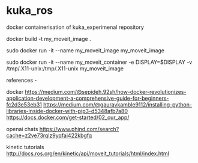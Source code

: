 # kuka_ros
docker containerisation of kuka_experimenal repository

docker build -t my_moveit_image .

sudo docker run -it --name my_moveit_image my_moveit_image

sudo docker run -it --name my_moveit_container -e DISPLAY=$DISPLAY -v /tmp/.X11-unix:/tmp/.X11-unix my_moveit_image


references - 

docker 
https://medium.com/@sepideh.92sh/how-docker-revolutionizes-application-development-a-comprehensive-guide-for-beginners-fc2d3e53eb31
https://medium.com/@gauravkamble9112/installing-python-libraries-inside-docker-with-pip3-d5348afb7a80
https://docs.docker.com/get-started/02_our_app/

openai chats
https://www.phind.com/search?cache=z2ve73rqlz9yqfai422kbgfq

kinetic tutorials
http://docs.ros.org/en/kinetic/api/moveit_tutorials/html/index.html
